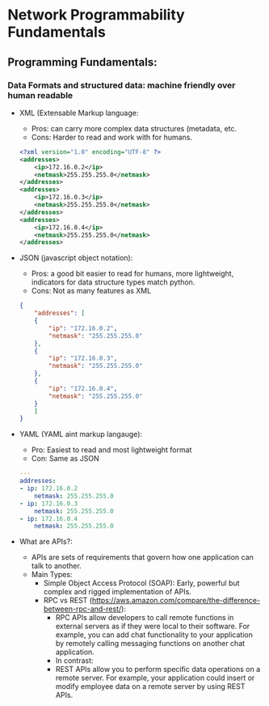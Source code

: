 # Network Programmability Fundamentals

## Programming Fundamentals:
### Data Formats and structured data: machine friendly over human readable
- XML (Extensable Markup language:
    - Pros:  can carry more complex data structures (metadata, etc.
    - Cons: Harder to read and work with for humans.
    ``` xml
    <?xml version="1.0" encoding="UTF-8" ?>
    <addresses>
        <ip>172.16.0.2</ip>
        <netmask>255.255.255.0</netmask>
    </addresses>
    <addresses>
        <ip>172.16.0.3</ip>
        <netmask>255.255.255.0</netmask>
    </addresses>
    <addresses>
        <ip>172.16.0.4</ip>
        <netmask>255.255.255.0</netmask>
    </addresses>
    ```

- JSON (javascript object notation):
    - Pros: a good bit easier to read for humans, more lightweight, indicators for data structure types match python.
    - Cons: Not as many features as XML
    ``` JSON
    {
        "addresses": [
        {
            "ip": "172.16.0.2",
            "netmask": "255.255.255.0"
        },
        {
            "ip": "172.16.0.3",
            "netmask": "255.255.255.0"
        },
        {
            "ip": "172.16.0.4",
            "netmask": "255.255.255.0"
        }
        ]
    }
    ```
- YAML (YAML aint markup langauge):
    - Pro: Easiest to read and most lightweight format
    - Con: Same as JSON
    ``` YAML
    ---
    addresses:
    - ip: 172.16.0.2
        netmask: 255.255.255.0
    - ip: 172.16.0.3
        netmask: 255.255.255.0
    - ip: 172.16.0.4
        netmask: 255.255.255.0
    ```
- What are APIs?:
    - APIs are sets of requirements that govern how one application can talk to another.
    - Main Types:
        - Simple Object Access Protocol (SOAP): Early, powerful but complex and rigged implementation of APIs.
        - RPC vs REST (https://aws.amazon.com/compare/the-difference-between-rpc-and-rest/):
            - RPC APIs allow developers to call remote functions in external servers as if they were local to their software. For example, you can add chat functionality to your application by remotely calling messaging functions on another chat application. 
            - In contrast:
            -  REST APIs allow you to perform specific data operations on a remote server. For example, your application could insert or modify employee data on a remote server by using REST APIs.
